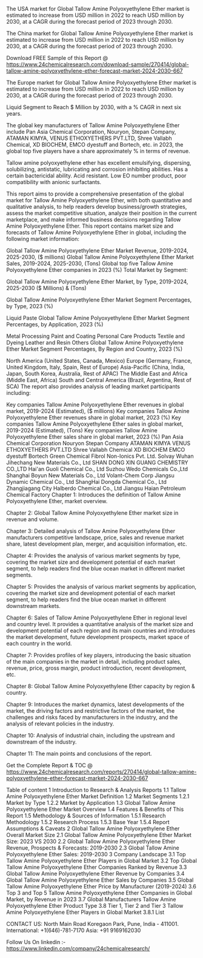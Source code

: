 The USA market for Global Tallow Amine Polyoxyethylene Ether market is estimated to increase from USD million in 2022 to reach USD million by 2030, at a CAGR during the forecast period of 2023 through 2030.

The China market for Global Tallow Amine Polyoxyethylene Ether market is estimated to increase from USD million in 2022 to reach USD million by 2030, at a CAGR during the forecast period of 2023 through 2030.

Download FREE Sample of this Report @ https://www.24chemicalresearch.com/download-sample/270414/global-tallow-amine-polyoxyethylene-ether-forecast-market-2024-2030-667

The Europe market for Global Tallow Amine Polyoxyethylene Ether market is estimated to increase from USD million in 2022 to reach USD million by 2030, at a CAGR during the forecast period of 2023 through 2030.

Liquid Segment to Reach $ Million by 2030, with a % CAGR in next six years.

The global key manufacturers of Tallow Amine Polyoxyethylene Ether include Pan Asia Chemical Corporation, Nouryon, Stepan Company, ATAMAN KIMYA, VENUS ETHOXYETHERS PVT.LTD, Shree Vallabh Chemical, XD BIOCHEM, EMCO dyestuff and Bortech, etc. in 2023, the global top five players have a share approximately % in terms of revenue.

Tallow amine polyoxyethylene ether has excellent emulsifying, dispersing, solubilizing, antistatic, lubricating and corrosion inhibiting abilities. Has a certain bactericidal ability. Acid resistant. Low EO number product, poor compatibility with anionic surfactants.

This report aims to provide a comprehensive presentation of the global market for Tallow Amine Polyoxyethylene Ether, with both quantitative and qualitative analysis, to help readers develop business/growth strategies, assess the market competitive situation, analyze their position in the current marketplace, and make informed business decisions regarding Tallow Amine Polyoxyethylene Ether. This report contains market size and forecasts of Tallow Amine Polyoxyethylene Ether in global, including the following market information:

Global Tallow Amine Polyoxyethylene Ether Market Revenue, 2019-2024, 2025-2030, ($ millions)
Global Tallow Amine Polyoxyethylene Ether Market Sales, 2019-2024, 2025-2030, (Tons)
Global top five Tallow Amine Polyoxyethylene Ether companies in 2023 (%)
Total Market by Segment:

Global Tallow Amine Polyoxyethylene Ether Market, by Type, 2019-2024, 2025-2030 ($ Millions) & (Tons)

Global Tallow Amine Polyoxyethylene Ether Market Segment Percentages, by Type, 2023 (%)

Liquid
Paste
Global Tallow Amine Polyoxyethylene Ether Market Segment Percentages, by Application, 2023 (%)

Metal Processing
Paint and Coating
Personal Care Products
Textile and Dyeing
Leather and Resin
Others
Global Tallow Amine Polyoxyethylene Ether Market Segment Percentages, By Region and Country, 2023 (%)

North America (United States, Canada, Mexico)
Europe (Germany, France, United Kingdom, Italy, Spain, Rest of Europe)
Asia-Pacific (China, India, Japan, South Korea, Australia, Rest of APAC)
The Middle East and Africa (Middle East, Africa)
South and Central America (Brazil, Argentina, Rest of SCA)
The report also provides analysis of leading market participants including:

Key companies Tallow Amine Polyoxyethylene Ether revenues in global market, 2019-2024 (Estimated), ($ millions)
Key companies Tallow Amine Polyoxyethylene Ether revenues share in global market, 2023 (%)
Key companies Tallow Amine Polyoxyethylene Ether sales in global market, 2019-2024 (Estimated), (Tons)
Key companies Tallow Amine Polyoxyethylene Ether sales share in global market, 2023 (%)
Pan Asia Chemical Corporation
Nouryon
Stepan Company
ATAMAN KIMYA
VENUS ETHOXYETHERS PVT.LTD
Shree Vallabh Chemical
XD BIOCHEM
EMCO dyestuff
Bortech
Green Chemical
Fibrol Non-Ionics Pvt. Ltd.
Solvay
Wuhan Jihechang New Materials Co., Ltd
SHAN DONG XIN GUANG CHEMISTRY CO.,LTD
Hai'an Guoli Chemical Co., Ltd
Suzhou Wedo Chemicals Co.,Ltd
Shanghai Boyun New Materials Co., Ltd
Volant-Chem Corp
Jiangsu Dynamic Chemical Co., Ltd
ShangHai Dongda Chemical Co., Ltd
Zhangjiagang City Halberdo Chemical Co., Ltd
Jiangsu Haian Petroleum Chemical Factory
Chapter 1: Introduces the definition of Tallow Amine Polyoxyethylene Ether, market overview.

Chapter 2: Global Tallow Amine Polyoxyethylene Ether market size in revenue and volume.

Chapter 3: Detailed analysis of Tallow Amine Polyoxyethylene Ether manufacturers competitive landscape, price, sales and revenue market share, latest development plan, merger, and acquisition information, etc.

Chapter 4: Provides the analysis of various market segments by type, covering the market size and development potential of each market segment, to help readers find the blue ocean market in different market segments.

Chapter 5: Provides the analysis of various market segments by application, covering the market size and development potential of each market segment, to help readers find the blue ocean market in different downstream markets.

Chapter 6: Sales of Tallow Amine Polyoxyethylene Ether in regional level and country level. It provides a quantitative analysis of the market size and development potential of each region and its main countries and introduces the market development, future development prospects, market space of each country in the world.

Chapter 7: Provides profiles of key players, introducing the basic situation of the main companies in the market in detail, including product sales, revenue, price, gross margin, product introduction, recent development, etc.

Chapter 8: Global Tallow Amine Polyoxyethylene Ether capacity by region & country.

Chapter 9: Introduces the market dynamics, latest developments of the market, the driving factors and restrictive factors of the market, the challenges and risks faced by manufacturers in the industry, and the analysis of relevant policies in the industry.

Chapter 10: Analysis of industrial chain, including the upstream and downstream of the industry.

Chapter 11: The main points and conclusions of the report.

Get the Complete Report & TOC @ https://www.24chemicalresearch.com/reports/270414/global-tallow-amine-polyoxyethylene-ether-forecast-market-2024-2030-667

Table of content
1 Introduction to Research & Analysis Reports
1.1 Tallow Amine Polyoxyethylene Ether Market Definition
1.2 Market Segments
1.2.1 Market by Type
1.2.2 Market by Application
1.3 Global Tallow Amine Polyoxyethylene Ether Market Overview
1.4 Features & Benefits of This Report
1.5 Methodology & Sources of Information
1.5.1 Research Methodology
1.5.2 Research Process
1.5.3 Base Year
1.5.4 Report Assumptions & Caveats
2 Global Tallow Amine Polyoxyethylene Ether Overall Market Size
2.1 Global Tallow Amine Polyoxyethylene Ether Market Size: 2023 VS 2030
2.2 Global Tallow Amine Polyoxyethylene Ether Revenue, Prospects & Forecasts: 2019-2030
2.3 Global Tallow Amine Polyoxyethylene Ether Sales: 2019-2030
3 Company Landscape
3.1 Top Tallow Amine Polyoxyethylene Ether Players in Global Market
3.2 Top Global Tallow Amine Polyoxyethylene Ether Companies Ranked by Revenue
3.3 Global Tallow Amine Polyoxyethylene Ether Revenue by Companies
3.4 Global Tallow Amine Polyoxyethylene Ether Sales by Companies
3.5 Global Tallow Amine Polyoxyethylene Ether Price by Manufacturer (2019-2024)
3.6 Top 3 and Top 5 Tallow Amine Polyoxyethylene Ether Companies in Global Market, by Revenue in 2023
3.7 Global Manufacturers Tallow Amine Polyoxyethylene Ether Product Type
3.8 Tier 1, Tier 2 and Tier 3 Tallow Amine Polyoxyethylene Ether Players in Global Market
3.8.1 List

CONTACT US:
North Main Road Koregaon Park, Pune, India - 411001.
International: +1(646)-781-7170
Asia: +91 9169162030

Follow Us On linkedin :- https://www.linkedin.com/company/24chemicalresearch/

